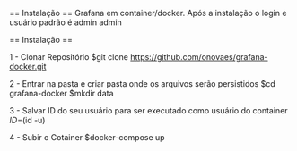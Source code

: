 == Instalação ==
Grafana em container/docker. Após a instalação o login e usuário padrão é admin admin

== Instalação ==

1 - Clonar Repositório
$git clone https://github.com/onovaes/grafana-docker.git

2 - Entrar na pasta e criar pasta onde os arquivos serão persistidos
$cd grafana-docker
$mkdir data

3 - Salvar ID do seu usuário para ser executado como usuário do container
$ID=$(id -u)


4 - Subir o Cotainer
$docker-compose up